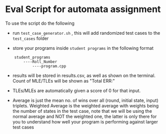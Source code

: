 # Eval Script for automata assignment
To use the script do the following

- run `test_case_generator.sh` , this will add randomized test cases to the `test_cases` folder

- store your programs inside `student programs` in the following format

```
    student_programs
        ----Roll_Number
            ----program.cpp

```


- results will be stored in results.csv, as well as shown on the terminal. Count of MLE/TLEs will be shown as "Total ERR:"

- TLEs/MLEs are automatically given a score of 0 for that input.

- Average is just the mean no. of wins over all (round, initial state, input) triplets. Weighted Average is the weighted average with weights being the number of states in the test case, note that we will be using the normal average and NOT the weighted one, the latter is only there for you to understand how well your program is performing against larger test cases

